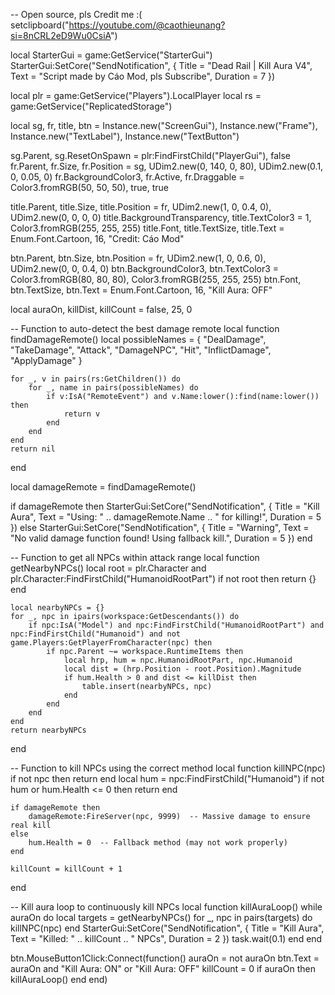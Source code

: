 -- Open source, pls Credit me :( 
setclipboard("https://youtube.com/@caothieunang?si=8nCRL2eD9Wu0CsiA")

local StarterGui = game:GetService("StarterGui")
StarterGui:SetCore("SendNotification", {
    Title = "Dead Rail | Kill Aura V4",
    Text = "Script made by Cáo Mod, pls Subscribe",
    Duration = 7
})

local plr = game:GetService("Players").LocalPlayer
local rs = game:GetService("ReplicatedStorage")

local sg, fr, title, btn = Instance.new("ScreenGui"), Instance.new("Frame"), Instance.new("TextLabel"), Instance.new("TextButton")

sg.Parent, sg.ResetOnSpawn = plr:FindFirstChild("PlayerGui"), false
fr.Parent, fr.Size, fr.Position = sg, UDim2.new(0, 140, 0, 80), UDim2.new(0.1, 0, 0.05, 0)
fr.BackgroundColor3, fr.Active, fr.Draggable = Color3.fromRGB(50, 50, 50), true, true

title.Parent, title.Size, title.Position = fr, UDim2.new(1, 0, 0.4, 0), UDim2.new(0, 0, 0, 0)
title.BackgroundTransparency, title.TextColor3 = 1, Color3.fromRGB(255, 255, 255)
title.Font, title.TextSize, title.Text = Enum.Font.Cartoon, 16, "Credit: Cáo Mod"

btn.Parent, btn.Size, btn.Position = fr, UDim2.new(1, 0, 0.6, 0), UDim2.new(0, 0, 0.4, 0)
btn.BackgroundColor3, btn.TextColor3 = Color3.fromRGB(80, 80, 80), Color3.fromRGB(255, 255, 255)
btn.Font, btn.TextSize, btn.Text = Enum.Font.Cartoon, 16, "Kill Aura: OFF"

local auraOn, killDist, killCount = false, 25, 0

-- Function to auto-detect the best damage remote
local function findDamageRemote()
    local possibleNames = { "DealDamage", "TakeDamage", "Attack", "DamageNPC", "Hit", "InflictDamage", "ApplyDamage" }
    
    for _, v in pairs(rs:GetChildren()) do
        for _, name in pairs(possibleNames) do
            if v:IsA("RemoteEvent") and v.Name:lower():find(name:lower()) then
                return v
            end
        end
    end
    return nil
end

local damageRemote = findDamageRemote()

if damageRemote then
    StarterGui:SetCore("SendNotification", {
        Title = "Kill Aura",
        Text = "Using: " .. damageRemote.Name .. " for killing!",
        Duration = 5
    })
else
    StarterGui:SetCore("SendNotification", {
        Title = "Warning",
        Text = "No valid damage function found! Using fallback kill.",
        Duration = 5
    })
end

-- Function to get all NPCs within attack range
local function getNearbyNPCs()
    local root = plr.Character and plr.Character:FindFirstChild("HumanoidRootPart")
    if not root then return {} end

    local nearbyNPCs = {}
    for _, npc in ipairs(workspace:GetDescendants()) do
        if npc:IsA("Model") and npc:FindFirstChild("HumanoidRootPart") and npc:FindFirstChild("Humanoid") and not game.Players:GetPlayerFromCharacter(npc) then
            if npc.Parent ~= workspace.RuntimeItems then
                local hrp, hum = npc.HumanoidRootPart, npc.Humanoid
                local dist = (hrp.Position - root.Position).Magnitude
                if hum.Health > 0 and dist <= killDist then
                    table.insert(nearbyNPCs, npc)
                end
            end
        end
    end
    return nearbyNPCs
end

-- Function to kill NPCs using the correct method
local function killNPC(npc)
    if not npc then return end
    local hum = npc:FindFirstChild("Humanoid")
    if not hum or hum.Health <= 0 then return end

    if damageRemote then
        damageRemote:FireServer(npc, 9999)  -- Massive damage to ensure real kill
    else
        hum.Health = 0  -- Fallback method (may not work properly)
    end

    killCount = killCount + 1
end

-- Kill aura loop to continuously kill NPCs
local function killAuraLoop()
    while auraOn do
        local targets = getNearbyNPCs()
        for _, npc in pairs(targets) do
            killNPC(npc)
        end
        StarterGui:SetCore("SendNotification", { Title = "Kill Aura", Text = "Killed: " .. killCount .. " NPCs", Duration = 2 })
        task.wait(0.1)
    end
end

btn.MouseButton1Click:Connect(function()
    auraOn = not auraOn
    btn.Text = auraOn and "Kill Aura: ON" or "Kill Aura: OFF"
    killCount = 0
    if auraOn then killAuraLoop() end
end)
